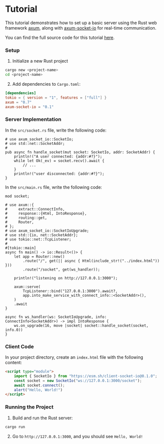 # Tutorial

This tutorial demonstrates how to set up a basic server using the Rust web
framework [axum](https://github.com/tokio-rs/axum), along with
[axum-socket-io](https://github.com/nurmohammed840/web-socket-io) for real-time
communication.

You can find the full source code for this tutorial
[here](https://github.com/nurmohammed840/web-socket-io/tree/master/example).

### Setup

1. Initialize a new Rust project

```bash
cargo new <project-name>
cd <project-name>
```

2. Add dependencies to `Cargo.toml`:

```toml
[dependencies]
tokio = { version = "1", features = ["full"] }
axum = "0.7"
axum-socket-io = "0.1"
```

### Server Implementation

In the `src/socket.rs` file, write the following code:

```rust,norun
# use axum_socket_io::SocketIo;
# use std::net::SocketAddr;
#
pub async fn handle_socket(mut socket: SocketIo, addr: SocketAddr) {
    println!("A user connected: {addr:#?}");
    while let Ok(_ev) = socket.recv().await {
        // ...
    }
    println!("user disconnected: {addr:#?}");
}
```

In the `src/main.rs` file, write the following code:

```rust,ignore
mod socket;

# use axum::{
#     extract::ConnectInfo,
#     response::{Html, IntoResponse},
#     routing::get,
#     Router,
# };
# use axum_socket_io::SocketIoUpgrade;
# use std::{io, net::SocketAddr};
# use tokio::net::TcpListener;
#
#[tokio::main]
async fn main() -> io::Result<()> {
    let app = Router::new()
        .route("/", get(|| async { Html(include_str!("../index.html")) }))
        .route("/socket", get(ws_handler));

    println!("listening on http://127.0.0.1:3000");
    
    axum::serve(
        TcpListener::bind("127.0.0.1:3000").await?,
        app.into_make_service_with_connect_info::<SocketAddr>(),
    )
    .await
}

async fn ws_handler(ws: SocketIoUpgrade, info: ConnectInfo<SocketAddr>) -> impl IntoResponse {
    ws.on_upgrade(16, move |socket| socket::handle_socket(socket, info.0))
}
```

### Client Code

In your project directory, create an `index.html` file with the following
content:

```html
<script type="module">
    import { SocketIo } from "https://esm.sh/client-socket-io@0.1.0";
    const socket = new SocketIo("ws://127.0.0.1:3000/socket");
    await socket.connect();
    alert("Hello, World!")
</script>
```

### Running the Project

1. Build and run the Rust server:

```bash
cargo run
```

2. Go to `http://127.0.0.1:3000`, and you should see `Hello, World!`
